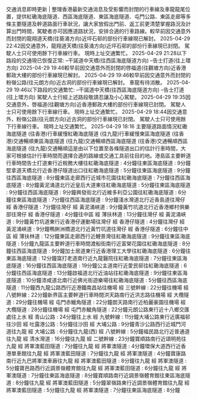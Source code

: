 交通消息即時更新 | 整理香港最新交通消息及受影響而封閉的行車線及車龍龍尾位置，提供紅磡海底隧道、西區海底隧道、東區海底隧道、屯門公路、東區走廊等多條主要隧道及幹道路面行車狀況，讓大家放假出門前、返工前更清楚掌握路況及計算出門時間，駕駛者亦可因應道路狀況，安排合適的行車路線。較早前因交通意外而封閉的龍翔道天橋(往葵涌方向)近坪石邨的部份行車線現已解封。 2025-04-29 22:42因交通意外，龍翔道天橋(往葵涌方向)近坪石邨的部份行車線現已封閉。 駕駛人士只可使用餘下行車線行車。 現時上址交通繁忙。 2025-04-29 21:28以下路段的交通現已恢復正常: –干諾道中天橋(往西區海底隧道方向) –告士打道(往上環方向) 2025-04-29 19:46較早前因交通意外而封閉的啓福道(往觀塘方向)近香港郵政大樓的部份行車線現已解封。 2025-04-29 19:46較早前因交通意外而封閉的粉嶺公路(往元朗方向)近古洞的部份行車線現已解封。 車龍有待消散。 2025-04-29 19:46以下路段的交通繁忙: –干諾道中天橋(往西區海底隧道方向) –告士打道(往上環方向) 駕駛人士行經上述路段敬請忍讓及小心駕駛。 2025-04-29 19:35因交通意外，啓福道(往觀塘方向)近香港郵政大樓的部份行車線現已封閉。 駕駛人士只可使用餘下行車線行車。 現時上址交通繁忙。 2025-04-29 18:44因交通意外，粉嶺公路(往元朗方向)近古洞的部份行車線現已封閉。 駕駛人士只可使用餘下行車線行車。 現時上址交通繁忙。 2025-04-29 18:16 主要隧道路面情況紅磡海底隧道 (往香港)行車緩慢紅磡海底隧道 (往九龍)行車緩慢東區海底隧道 (往香港)交通暢順東區海底隧道 (往九龍)交通暢順西區海底隧道 (往香港)交通暢順西區海底隧道 (往九龍)交通暢順這是由以下位置至各條隧道出口的估計行車時間，大家可根據估計行車時間而選擇合適的路線或交通工具前往目的地。港島區主要幹道行車時間告士打道東行近稅務大樓往紅磡海底隧道 : 4分鐘往東區海底隧道 : 9分鐘堅拿道天橋北行近香港仔隧道出口往紅磡海底隧道 : 5分鐘往東區海底隧道 : 9分鐘往西區海底隧道 : 8分鐘東區走廊西行近城市花園往紅磡海底隧道 : 7分鐘往西區海底隧道 : 8分鐘黃泥涌道北行近皇后大道東往紅磡海底隧道 : 5分鐘往東區海底隧道 : 9分鐘往西區海底隧道 : 9分鐘興發街北行近維多利亞公園往紅磡海底隧道 : 6分鐘往東區海底隧道 : 7分鐘往西區海底隧道 : 9分鐘淺水灣道北行近香島道往灣仔 經 香港仔隧道 : 7分鐘往灣仔 經 黃泥涌峽道 : 9分鐘黃竹坑道北行近香港鄉村俱樂部往灣仔 經 香港仔隧道 : 4分鐘往中區 經 薄扶林道 : 13分鐘往灣仔 經 黃泥涌峽道 : 9分鐘黃竹坑道東行近香港仔運動場往灣仔 經 香港仔隧道 : 4分鐘往灣仔 經 黃泥涌峽道 : 9分鐘鴨脷洲橋道北行近黃竹坑道往灣仔 經 香港仔隧道 : 6分鐘往中區 經 薄扶林道 : 12分鐘東區走廊西行近鯉景灣往紅磡海底隧道 : 9分鐘往東區海底隧道 : 5分鐘九龍區主要幹道行車時間渡船街南行近富榮花園往紅磡海底隧道 : 8分鐘往西區海底隧道 : 9分鐘加士居道東行近香港理工大學往紅磡海底隧道 : 6分鐘往東區海底隧道 : 12分鐘窩打老道南行近九龍醫院往紅磡海底隧道 : 7分鐘往東區海底隧道 : 16分鐘往西區海底隧道 : 19分鐘公主道南行近愛民邨往紅磡海底隧道 : 6分鐘往西區海底隧道 : 13分鐘啟福道北行近油站往紅磡海底隧道 : 9分鐘往東區海底隧道 : 10分鐘漆咸道北南行近佛光街遊樂場往紅磡海底隧道 : 5分鐘往西區海底隧道 : 11分鐘西九龍公路西行近港鐵南昌站往機場 經 三號幹線 : 22分鐘往機場 經 八號幹線 : 22分鐘新界區主要幹道行車時間洪天路南行近洪志路往機場 經 大欖隧道 : 29分鐘往機場 經 屯門赤鱲角隧道 : 22分鐘朗天路南行近柏麗豪園往機場 經 大欖隧道 : 28分鐘往機場 經 屯門赤鱲角隧道 : 22分鐘元朗公路東行近十八鄉交匯處往上水 經 青山公路 : 24分鐘往上水 經 九號幹線 : 11分鐘大埔公路東行近廣福邨往沙田 經 吐露港公路 : 5分鐘往沙田 經 大埔公路 : 9分鐘青沙公路西行近城門河道往九龍 經 大埔公路 : 6分鐘往九龍(西) 經 八號幹線 : 5分鐘福民路北行近普通道往九龍 經 清水灣道 : 16分鐘往九龍 經 二號幹線 : 23分鐘寶順路南行近頌明苑往九龍 經 將軍澳藍田隧道 : 7分鐘往九龍 經 將軍澳隧道 : 4分鐘環保大道西行近香港單車館往九龍 經 將軍澳藍田隧道 : 7分鐘往九龍 經 將軍澳隧道 : 4分鐘寶康路南行近九巴將軍澳車廠往九龍 經 將軍澳藍田隧道 : 8分鐘往九龍 經 將軍澳隧道 : 5分鐘寶邑路西行近調景嶺體育館往九龍 經 將軍澳藍田隧道 : 6分鐘往九龍 經 將軍澳隧道 : 7分鐘往東區海底隧道 : 8分鐘寶順路南行近調景嶺體育館往東區海底隧道 : 8分鐘往九龍 經 將軍澳藍田隧道 : 5分鐘翠嶺路東行近調景嶺體育館往九龍 經 將軍澳藍田隧道 : 5分鐘往九龍 經 將軍澳隧道 : 7分鐘往東區海底隧道 : 8分鐘